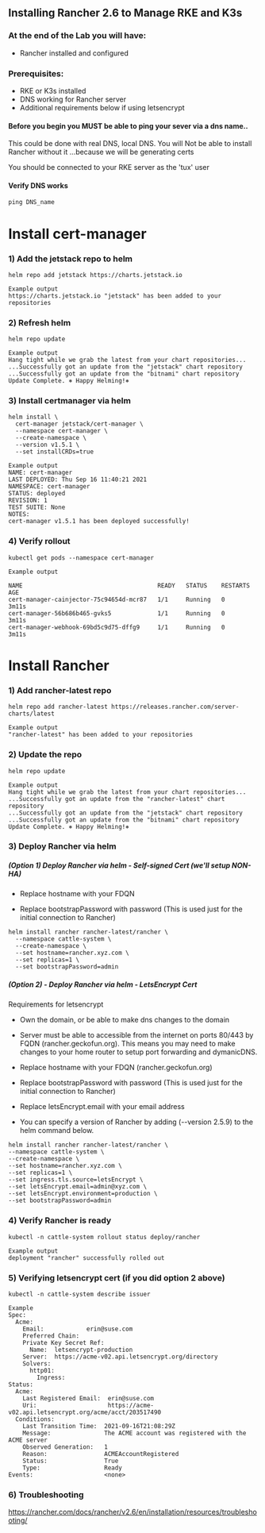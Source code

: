 ## Installing Rancher 2.6 to Manage RKE and K3s

### At the end of the Lab you will have:
* Rancher installed and configured 

### Prerequisites:

  * RKE or K3s installed
  * DNS working for Rancher server
  * Additional requirements below if using  letsencrypt

#### Before you begin you MUST be able to ping your sever via a dns name..
   This could be done with real DNS, local DNS.
   You will Not be able to install Rancher without it ...because we will be generating certs

   You should be connected to your RKE server as the 'tux' user

#### Verify DNS works
```
ping DNS_name
```

# Install cert-manager


### 1) Add the jetstack repo to helm
```
helm repo add jetstack https://charts.jetstack.io

Example output
https://charts.jetstack.io "jetstack" has been added to your repositories
```

### 2) Refresh helm
```
helm repo update

Example output
Hang tight while we grab the latest from your chart repositories...
...Successfully got an update from the "jetstack" chart repository
...Successfully got an update from the "bitnami" chart repository
Update Complete. ⎈ Happy Helming!⎈
```
### 3) Install certmanager via helm
```
helm install \
  cert-manager jetstack/cert-manager \
  --namespace cert-manager \
  --create-namespace \
  --version v1.5.1 \
  --set installCRDs=true

Example output
NAME: cert-manager
LAST DEPLOYED: Thu Sep 16 11:40:21 2021
NAMESPACE: cert-manager
STATUS: deployed
REVISION: 1
TEST SUITE: None
NOTES:
cert-manager v1.5.1 has been deployed successfully!
```


### 4) Verify rollout
```
kubectl get pods --namespace cert-manager

Example output

NAME                                      READY   STATUS    RESTARTS   AGE
cert-manager-cainjector-75c94654d-mcr87   1/1     Running   0          3m11s
cert-manager-56b686b465-gvks5             1/1     Running   0          3m11s
cert-manager-webhook-69bd5c9d75-dffg9     1/1     Running   0          3m11s
```


# Install Rancher

### 1) Add rancher-latest repo

```
helm repo add rancher-latest https://releases.rancher.com/server-charts/latest

Example output
"rancher-latest" has been added to your repositories
```
### 2) Update the repo
```
helm repo update

Example output
Hang tight while we grab the latest from your chart repositories...
...Successfully got an update from the "rancher-latest" chart repository
...Successfully got an update from the "jetstack" chart repository
...Successfully got an update from the "bitnami" chart repository
Update Complete. ⎈ Happy Helming!⎈
```




### 3) Deploy Rancher via helm

##### (Option 1) Deploy Rancher via helm - Self-signed Cert (we'll setup NON-HA)

* Replace hostname with your FDQN 

* Replace bootstrapPassword with password (This is used just for the initial connection to Rancher)

```
helm install rancher rancher-latest/rancher \
  --namespace cattle-system \
  --create-namespace \
  --set hostname=rancher.xyz.com \
  --set replicas=1 \
  --set bootstrapPassword=admin
```


##### (Option 2) - Deploy Rancher via helm - LetsEncrypt Cert

Requirements for letsencrypt

* Own the domain, or be able to make dns changes to the domain

* Server must be able to accessible from the internet on ports 80/443 by FQDN (rancher.geckofun.org). This means you may need to make changes to your home router to setup port forwarding and dymanicDNS.

* Replace hostname with your FDQN (rancher.geckofun.org)

* Replace bootstrapPassword with password (This is used just for the initial connection to Rancher)

* Replace letsEncrypt.email with your email address

* You can specify a version of Rancher by adding (--version 2.5.9) to the helm command below. 


```
helm install rancher rancher-latest/rancher \
--namespace cattle-system \
--create-namespace \
--set hostname=rancher.xyz.com \
--set replicas=1 \
--set ingress.tls.source=letsEncrypt \
--set letsEncrypt.email=admin@xyz.com \
--set letsEncrypt.environment=production \
--set bootstrapPassword=admin
```

### 4) Verify Rancher is ready
```
kubectl -n cattle-system rollout status deploy/rancher

Example output
deployment "rancher" successfully rolled out
```

### 5) Verifying letsencrypt cert (if you did option 2 above)

    kubectl -n cattle-system describe issuer

```
Example
Spec:
  Acme:
    Email:            erin@suse.com
    Preferred Chain:  
    Private Key Secret Ref:
      Name:  letsencrypt-production
    Server:  https://acme-v02.api.letsencrypt.org/directory
    Solvers:
      http01:
        Ingress:
Status:
  Acme:
    Last Registered Email:  erin@suse.com
    Uri:                    https://acme-v02.api.letsencrypt.org/acme/acct/203517490
  Conditions:
    Last Transition Time:  2021-09-16T21:08:29Z
    Message:               The ACME account was registered with the ACME server
    Observed Generation:   1
    Reason:                ACMEAccountRegistered
    Status:                True
    Type:                  Ready
Events:                    <none>
```

### 6) Troubleshooting 
https://rancher.com/docs/rancher/v2.6/en/installation/resources/troubleshooting/
